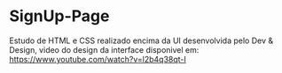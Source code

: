 # SignUp-Page
Estudo de HTML e CSS realizado encima da UI desenvolvida pelo Dev &amp; Design, video do design da interface disponivel em: https://www.youtube.com/watch?v=l2b4q38qt-I
